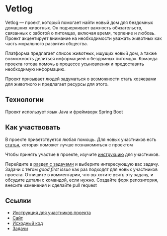 # Vetlog

Vetlog — проект, который помогает найти новый дом для бездомных домашних животных. Он подчеркивает важность обязательств, связанных с заботой о питомцах, включая время, терпение и любовь. Проект акцентирует внимание на необходимости уважать животных как часть морального развития общества.

Платформа предлагает список животных, ищущих новый дом, а также возможность делиться информацией о бездомных питомцах. Команда проекта готова помочь в процессе усыновления и предоставить необходимую информацию.

Проект призывает людей задуматься о возможности стать хозяевами для животного и предлагает ресурсы для этого.

## Технологии

Проект использует язык Java и фреймворк Spring Boot

## Как участвовать

В проекте приветствуется любая помощь. Для новых участников есть [статья](https://github.com/josdem/vetlog-spring-boot/wiki), которая поможет лучше познакомиться с проектом

Чтобы принять участие в проекте, изучите [инструкцию]((https://github.com/monicahq/monica?tab=readme-ov-file#contribute-as-a-developer)) для участников.

Перейдите в [раздел с задачами](https://github.com/josdem/vetlog-spring-boot/issues) и выберите интересующую вас задачу. Задачи с тегом *good first issue* как раз подходят для новых участников проекта. Отпишите в комментарии, что вы хотите взять эту задачу, и обсудите детали с командой, если нужно. Создайте форк репозитория, внесите изменения и сделайте pull request

## Ссылки

* [Инструкция для участников проекта](https://github.com/josdem/vetlog-spring-boot/wiki)
* [Сайт](https://vetlog.org/)
* [Исходный код](https://github.com/josdem/vetlog-spring-boot)
* [Задачи](https://github.com/josdem/vetlog-spring-boot/issues)
